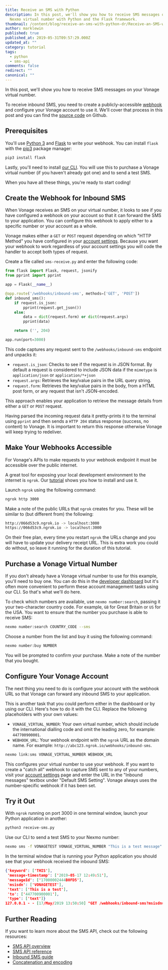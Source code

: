 ```yaml
---
title: Receive an SMS with Python
description: In this post, we'll show you how to receive SMS messages on your
  Nexmo virtual number with Python and the Flask framework.
thumbnail: /content/blog/receive-an-sms-with-python-dr/Receive-an-SMS-with-Python.png
author: marklewin
published: true
published_at: 2019-05-31T09:57:29.000Z
updated_at: ""
category: tutorial
tags:
  - python
  - sms-api
comments: false
redirect: ""
canonical: ""
---
```

In this post, we'll show you how to receive SMS messages on your Vonage virtual number.

To receive inbound SMS, you need to create a publicly-accessible [webhook](https://developer.nexmo.com/concepts/guides/webhooks) and configure your Vonage account to use it. We'll cover that process in this post and you can find the [source code](https://github.com/Nexmo/nexmo-python-code-snippets/blob/master/sms/receive-flask.py) on Github.

## Prerequisites

You'll use [Python 3](https://www.python.org/downloads/) and [Flask](http://flask.pocoo.org/) to write your webhook. You can install `flask` with the [pip3](https://pypi.org/project/pip/) package manager:

```sh
pip3 install flask
```

Lastly, you'll need to install [our CLI](https://github.com/Nexmo/nexmo-cli). You will use this to purchase a Vonage virtual number (if you haven't already got one) and to send a test SMS.

<sign-up number></signup>

When you have all these things, you're ready to start coding!

## Create the Webhook for Inbound SMS

When Vonage receives an SMS on your virtual number, it looks to see if you have configured a webhook on your account so that it can forward the SMS to your application. You can configure this webhook to apply either to a specific number or your account as a whole.

Vonage makes either a `GET` or `POST` request depending on which "HTTP Method" you have configured in your [account settings](https://dashboard.nexmo.com/settings). Because you want your webhook to work regardless of your account settings you will code the handler to accept both types of request.

Create a file called `sms-receive.py` and enter the following code:

```python
from flask import Flask, request, jsonify
from pprint import pprint

app = Flask(__name__)

@app.route('/webhooks/inbound-sms', methods=['GET', 'POST'])
def inbound_sms():
    if request.is_json:
        pprint(request.get_json())
    else:
        data = dict(request.form) or dict(request.args)
        pprint(data)

    return ('', 204)

app.run(port=3000)
```

This code captures any request sent to the `/webhooks/inbound-sms` endpoint and unpacks it: 

* `request.is_json`: Checks to see if the request is in JSON format. By default a request is considered to include JSON data if the `mimetype` is `application/json` or `application/*+json`
* `request.args`: Retrieves the key/value pairs in the URL query string.
* `request.form`: Retrieves the key/value pairs in the body, from a HTML post form, or any request that isn't JSON-encoded.

This approach enables your application to retrieve the message details from either a `GET` or `POST` request.

Having parsed the incoming request data it pretty-prints it to the terminal using `pprint` and then sends a `HTTP 204` status response (success, no content) to Vonage. It is important to return this response otherwise Vonage will keep trying to redeliver.

## Make Your Webhooks Accessible

For Vonage's APIs to make requests to your webhook endpoint it must be accessible over the public internet.

A great tool for exposing your local development environment to the internet is `ngrok`. Our [tutorial](https://learn.vonage.com/blog/2017/07/04/local-development-nexmo-ngrok-tunnel-dr) shows you how to install and use it.

Launch `ngrok` using the following command:

```sh
ngrok http 3000
```

Make a note of the public URLs that `ngrok` creates for you. These will be similar to (but different from) the following:

```sh
http://066d53c9.ngrok.io -> localhost:3000
https://066d53c9.ngrok.io -> localhost:3000
```

On their free plan, every time you restart `ngrok` the URLs change and you will have to update your delivery receipt URL. This is extra work you could do without, so leave it running for the duration of this tutorial. 

## Purchase a Vonage Virtual Number

If you don't already have a Vonage virtual number to use for this example, you'll need to buy one. You can do this in the [developer dashboard](https://dashboard.nexmo.com/buy-numbers) but it's often more convenient to perform these account management tasks using our CLI. So that's what we'll do here.

To check which numbers are available, use `nexmo number:search`, passing it your two-character country code. For example, `GB` for Great Britain or `US` for the USA. You want to ensure that the number you purchase is able to receive SMS:

```sh
nexmo number:search COUNTRY_CODE --sms
```

Choose a number from the list and buy it using the following command:

```sh
nexmo number:buy NUMBER
```

You will be prompted to confirm your purchase. Make a note of the number that you bought.


## Configure Your Vonage Account

The next thing you need to do is configure your account with the webhook URL so that Vonage can forward any inbound SMS to your application.

This is another task that you could perform either in the dashboard or by using our CLI. Here's how to do it with the CLI. Replace the following placeholders with your own values:

* `VONAGE_VIRTUAL_NUMBER`: Your own virtual number, which should include the international dialling code and omit the leading zero, for example: `447700900001`.
* `WEBHOOK_URL`: Your webhook endpoint with the `ngrok` URL as the domain name. For example: `http://abc123.ngrok.io/webhooks/inbound-sms`.

```sh
nexmo link:sms VONAGE_VIRTUAL_NUMBER WEBHOOK_URL
```

This configures your virtual number to use your webhook. If you want to create a "catch all" webhook to capture SMS sent to any of your numbers, visit your [account settings](https://dashboard.nexmo.com/settings) page and enter the URL in the "Inbound messages" textbox under "Default SMS Setting". Vonage always uses the number-specific webhook if it has been set.


## Try it Out

With `ngrok` running on port 3000 in one terminal window, launch your Python application in another:

```sh
python3 receive-sms.py
```

Use our CLI to send a test SMS to your Nexmo number:

```sh
nexmo sms -f VONAGETEST VONAGE_VIRTUAL_NUMBER "This is a test message"
```

In the terminal window that is running your Python application you should see that your webhook received the inbound SMS:

```json
{'keyword': ['THIS'],
 'message-timestamp': ['2019-05-17 12:49:51'],
 'messageId': ['17000002444B0FD5'],
 'msisdn': ['VONAGETEST'],
 'text': ['This is a test'],
 'to': ['447700900001'],
 'type': ['text']}
127.0.0.1 - - [17/May/2019 13:50:50] "GET /webhooks/inbound-sms?msisdn=VONAGETEST&to=447700900001&messageId=17000002444B0FD5&text=This+is+a+test&type=text&keyword=THIS&message-timestamp=2019-05-17+12%3A49%3A51 HTTP/1.1" 204 -
```

## Further Reading

If you want to learn more about the SMS API, check out the following resources:

- [SMS API overview](https://developer.nexmo.com/messaging/sms/overview)
- [SMS API reference](https://developer.nexmo.com/api/sms)
- [Inbound SMS guide](https://developer.nexmo.com/messaging/sms/guides/inbound-sms)
- [Concatenation and encoding](https://developer.nexmo.com/messaging/sms/guides/concatenation-and-encoding)








